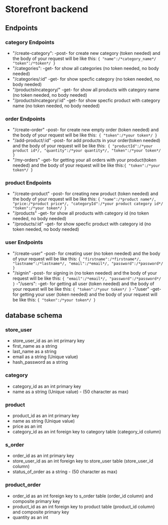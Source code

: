 # Storefront backend

## Endpoints
### category Endpoints
- "/create-category": -post- for create new category (token needed) and the body of your request will be like this:
`{
    "name":/*category_name*/
    "token":/*token*/
}`
- "/categories": -get- for show all categories (no token needed, no body needed)
- "/categories/:id" -get- for show specfic category (no token needed, no body needed)
- "/productsIncategory/" -get- for show all products with category name (no token needed, no body needed)
- "/productsIncategory/:id" -get- for show specfic product with category name (no token needed, no body needed)
### order Endpoints
- "/create-order" -post- for create new empty order (token needed) and the body of your request will be like this:` {
    "token":/*your token*/
}`
- "/add-product/:id" -post- for add products in your order(token needed) and the body of your request will be like this:` {
    "productId":/*your product id*/,
    "quantity":/*your quantity*/,
    "token":/*your token*/
}`
- "/my-orders" -get- for getting your all orders with your product(token needed) and the body of your request will be like this:`{
    "token":/*your token*/
}`
### product Endpoints
- "/create-product" -post- for creating new product (token needed) and the body of your request will be like this: `{
    "name":/*product name*/,
    "price:/*product price*/,
    "categoryId":/*your product category id*/
    "token":/*your token*/
}`
- "/products" -get- for show all products with category id (no token needed, no body needed)
- "/products/:id" -get- for show specfic product with category id (no token needed, no body needed)
### user Endpoints
- "/create-user" -post- for creating user (no token needed) and the body of your request will be like this: `{
    "firstname":/*firstname*/,
    "lastname":/*lastname*/,
    "email":/*email*/,
    "password":/*password*/
}`
- "/signin" -post- for signing in (no token needed) and the body of your request will be like this: `{
    "email":/*email*/,
    "password":/*password*/
}`
-"/users": -get- for getting all user (token needed) and the body of your request will be like this: `{
    "token":/*your token*/
}`
-"/user" -get- for getting your user (token needed) and the body of your request will be like this: `{
    "token":/*your token*/
}`

## database schema

### store_user
- store_user_id as an int primary key 
- first_name as a string
- last_name as a string
- email as a string (Unique value)
- hash_password as a string

### category
- category_id as an int primary key
- name as a string (Unique value) - (50 character as max)

### product
- product_id as an int primary key
- name as string (Unique value)
- price as an int
- category_id as an int foreign key to category table (category_id column)

### s_order
- order_id as an int primary key
- store_user_id as an int foreign key to store_user table (store_user_id column)
- status_of_order as a string - (50 character as max)
### product_order
- order_id as an int foreign key to s_order table (order_id column) and composite primary key
- product_id as an int foreign key to product table (product_id column) and composite primary key
- quantity as an int
